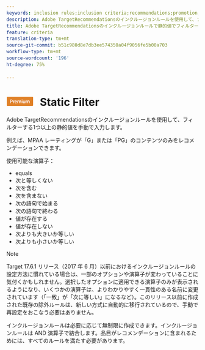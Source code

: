 ```yaml
---
keywords: inclusion rules;inclusion criteria;recommendations;promotion;promotions;dynamic filtering;static;static filter
description: Adobe TargetRecommendationsのインクルージョンルールを使用して、フィルターする1つ以上の静的値を手動で入力します。
title: Adobe TargetRecommendationsのインクルージョンルールで静的値でフィルター
feature: criteria
translation-type: tm+mt
source-git-commit: b51c980d8e7db3ee574350a04f9056fe5b00a703
workflow-type: tm+mt
source-wordcount: '196'
ht-degree: 75%

---
```



# ![PREMIUM](/help/assets/premium.png) Static Filter

Adobe TargetRecommendationsのインクルージョンルールを使用して、フィルターする1つ以上の静的値を手動で入力します。

例えば、MPAA レーティングが「G」または「PG」のコンテンツのみをレコメンデーションできます。

使用可能な演算子：

* equals
* 次と等しくない
* 次を含む
* 次を含まない
* 次の語句で始まる
* 次の語句で終わる
* 値が存在する
* 値が存在しない
* 次よりも大きいか等しい
* 次よりも小さいか等しい

>[!NOTE]
>
>Target 17.6.1 リリース（2017 年 6 月）以前におけるインクルージョンルールの設定方法に慣れている場合は、一部のオプションや演算子が変わっていることに気付くかもしれません。選択したオプションに適用できる演算子のみが表示されるようになり、いくつかの演算子は、よりわかりやすく一貫性のある名前に変更されています（「一致」が「次に等しい」になるなど）。このリリース以前に作成された既存の除外ルールは、新しい方式に自動的に移行されているので、手動で再設定をおこなう必要はありません。

インクルージョンルールは必要に応じて無制限に作成できます。インクルージョンルールは AND 演算子で結合します。品目がレコメンデーションに含まれるためには、すべてのルールを満たす必要があります。